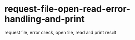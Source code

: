 # request-file-open-read-error-handling-and-print
request file, error check, open file, read and print result
